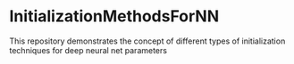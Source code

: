 # InitializationMethodsForNN
This repository demonstrates the concept of different types of initialization techniques for deep neural net parameters
